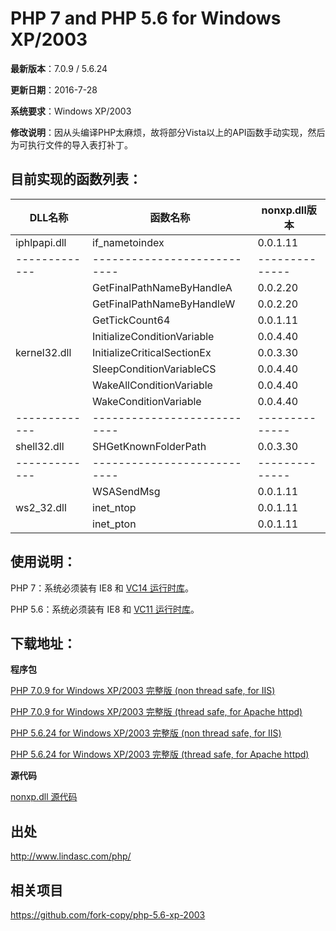 PHP 7 and PHP 5.6 for Windows XP/2003
=====================================

**最新版本**：7.0.9 / 5.6.24

**更新日期**：2016-7-28

**系统要求**：Windows XP/2003

**修改说明**：因从头编译PHP太麻烦，故将部分Vista以上的API函数手动实现，然后为可执行文件的导入表打补丁。

## 目前实现的函数列表：

| DLL名称       | 函数名称                     | nonxp.dll版本   |
| ------------- | --------------------------- | -------------- |
| iphlpapi.dll	| if_nametoindex	            | 0.0.1.11
| ------------- | --------------------------- | -------------- |
|               |	GetFinalPathNameByHandleA	  | 0.0.2.20
|               | GetFinalPathNameByHandleW	  | 0.0.2.20
|               | GetTickCount64             	| 0.0.1.11
|               | InitializeConditionVariable	| 0.0.4.40
| kernel32.dll  | InitializeCriticalSectionEx	| 0.0.3.30
|               | SleepConditionVariableCS	  | 0.0.4.40
|               | WakeAllConditionVariable  	| 0.0.4.40
|               | WakeConditionVariable	      | 0.0.4.40
| ------------- | --------------------------- | -------------- |
| shell32.dll	  | SHGetKnownFolderPath	      | 0.0.3.30
| ------------- | --------------------------- | -------------- |
| 	            | WSASendMsg	                | 0.0.1.11
| ws2_32.dll    | inet_ntop	                  | 0.0.1.11
|               | inet_pton	                  | 0.0.1.11
 
## 使用说明：

PHP 7：系统必须装有 IE8 和 [VC14 运行时库](http://www.microsoft.com/zh-cn/download/details.aspx?id=48145)。

PHP 5.6：系统必须装有 IE8 和 [VC11 运行时库](http://www.microsoft.com/zh-cn/download/details.aspx?id=30679)。

## 下载地址：

**程序包**

[PHP 7.0.9 for Windows XP/2003 完整版 (non thread safe, for IIS)](http://www.lindasc.com/php/php-7.0.9-nts-WinXP32-VC14-x86.7z)

[PHP 7.0.9 for Windows XP/2003 完整版 (thread safe, for Apache httpd)](http://www.lindasc.com/php/php-7.0.9-WinXP32-VC14-x86.7z)

[PHP 5.6.24 for Windows XP/2003 完整版 (non thread safe, for IIS)](http://www.lindasc.com/php/php-5.6.24-nts-WinXP32-VC11-x86.7z)

[PHP 5.6.24 for Windows XP/2003 完整版 (thread safe, for Apache httpd)](http://www.lindasc.com/php/php-5.6.24-WinXP32-VC11-x86.7z)

**源代码**

[nonxp.dll 源代码](http://www.lindasc.com/php/nonxp-0.0.4.40-src.7z)


## 出处

http://www.lindasc.com/php/


## 相关项目

https://github.com/fork-copy/php-5.6-xp-2003
